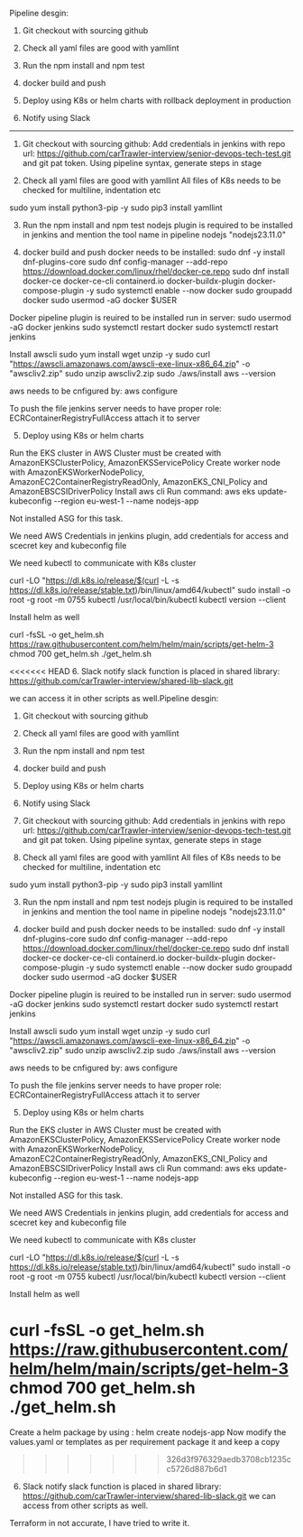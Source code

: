 Pipeline desgin:

1. Git checkout with sourcing github

2. Check all yaml files are good with yamllint

3. Run the npm install and npm test

4. docker build and push

5. Deploy using K8s or helm charts with rollback deployment in production

6. Notify using Slack


- - - - - - - - - - 

1.  Git checkout with sourcing github:
Add credentials in jenkins with repo url: https://github.com/carTrawler-interview/senior-devops-tech-test.git and git pat token.
Using pipeline syntax, generate steps in stage

2. Check all yaml files are good with yamllint
All files of K8s needs to be checked for multiline, indentation etc

sudo yum install python3-pip -y
sudo pip3 install yamllint

3. Run the npm install and npm test
nodejs plugin is required to be installed in jenkins and mention the tool name in pipeline 
nodejs "nodejs23.11.0"

4. docker build and push
docker needs to be installed:
sudo dnf -y install dnf-plugins-core
sudo dnf config-manager --add-repo https://download.docker.com/linux/rhel/docker-ce.repo
sudo dnf install docker-ce docker-ce-cli containerd.io docker-buildx-plugin docker-compose-plugin -y
sudo systemctl enable --now docker
sudo groupadd docker
sudo usermod -aG docker $USER


Docker pipeline plugin is reuired to be installed
run in server:
sudo usermod -aG docker jenkins
sudo systemctl restart docker
sudo systemctl restart jenkins

Install awscli
sudo yum install wget unzip -y
sudo curl "https://awscli.amazonaws.com/awscli-exe-linux-x86_64.zip" -o "awscliv2.zip"
sudo unzip awscliv2.zip
sudo ./aws/install
aws --version


aws needs to be cnfigured by: aws configure

To push the file jenkins server needs to have proper role: ECRContainerRegistryFullAccess
attach it to server

5. Deploy using K8s or helm charts

Run the EKS cluster in AWS
Cluster must be created with AmazonEKSClusterPolicy, AmazonEKSServicePolicy
Create worker node with AmazonEKSWorkerNodePolicy, AmazonEC2ContainerRegistryReadOnly, AmazonEKS_CNI_Policy and AmazonEBSCSIDriverPolicy
Install aws cli
Run command:
aws eks update-kubeconfig --region eu-west-1 --name nodejs-app

Not installed ASG for this task.

We need AWS Credentials in jenkins plugin, add credentials for access and scecret key and kubeconfig file

We need kubectl to communicate with K8s cluster

curl -LO "https://dl.k8s.io/release/$(curl -L -s https://dl.k8s.io/release/stable.txt)/bin/linux/amd64/kubectl"
sudo install -o root -g root -m 0755 kubectl /usr/local/bin/kubectl
kubectl version --client

Install helm as well

curl -fsSL -o get_helm.sh https://raw.githubusercontent.com/helm/helm/main/scripts/get-helm-3
chmod 700 get_helm.sh
./get_helm.sh

<<<<<<< HEAD
6. Slack notify
slack function is placed in shared library: https://github.com/carTrawler-interview/shared-lib-slack.git

we can access it in other scripts as well.Pipeline desgin:

1. Git checkout with sourcing github

2. Check all yaml files are good with yamllint

3. Run the npm install and npm test

4. docker build and push

5. Deploy using K8s or helm charts

6. Notify using Slack

1.  Git checkout with sourcing github:
Add credentials in jenkins with repo url: https://github.com/carTrawler-interview/senior-devops-tech-test.git and git pat token.
Using pipeline syntax, generate steps in stage

2. Check all yaml files are good with yamllint
All files of K8s needs to be checked for multiline, indentation etc

sudo yum install python3-pip -y
sudo pip3 install yamllint

3. Run the npm install and npm test
nodejs plugin is required to be installed in jenkins and mention the tool name in pipeline 
nodejs "nodejs23.11.0"

4. docker build and push
docker needs to be installed:
sudo dnf -y install dnf-plugins-core
sudo dnf config-manager --add-repo https://download.docker.com/linux/rhel/docker-ce.repo
sudo dnf install docker-ce docker-ce-cli containerd.io docker-buildx-plugin docker-compose-plugin -y
sudo systemctl enable --now docker
sudo groupadd docker
sudo usermod -aG docker $USER


Docker pipeline plugin is reuired to be installed
run in server:
sudo usermod -aG docker jenkins
sudo systemctl restart docker
sudo systemctl restart jenkins

Install awscli
sudo yum install wget unzip -y
sudo curl "https://awscli.amazonaws.com/awscli-exe-linux-x86_64.zip" -o "awscliv2.zip"
sudo unzip awscliv2.zip
sudo ./aws/install
aws --version


aws needs to be cnfigured by: aws configure

To push the file jenkins server needs to have proper role: ECRContainerRegistryFullAccess
attach it to server

5. Deploy using K8s or helm charts

Run the EKS cluster in AWS
Cluster must be created with AmazonEKSClusterPolicy, AmazonEKSServicePolicy
Create worker node with AmazonEKSWorkerNodePolicy, AmazonEC2ContainerRegistryReadOnly, AmazonEKS_CNI_Policy and AmazonEBSCSIDriverPolicy
Install aws cli
Run command:
aws eks update-kubeconfig --region eu-west-1 --name nodejs-app

Not installed ASG for this task.

We need AWS Credentials in jenkins plugin, add credentials for access and scecret key and kubeconfig file

We need kubectl to communicate with K8s cluster

curl -LO "https://dl.k8s.io/release/$(curl -L -s https://dl.k8s.io/release/stable.txt)/bin/linux/amd64/kubectl"
sudo install -o root -g root -m 0755 kubectl /usr/local/bin/kubectl
kubectl version --client

Install helm as well

curl -fsSL -o get_helm.sh https://raw.githubusercontent.com/helm/helm/main/scripts/get-helm-3
chmod 700 get_helm.sh
./get_helm.sh
=======
Create a helm package by using : helm create nodejs-app
Now modify the values.yaml or templates as per requirement
package it and keep a copy
>>>>>>> 326d3f976329aedb3708cb1235cc5726d887b6d1

6. Slack notify
slack function is placed in shared library: https://github.com/carTrawler-interview/shared-lib-slack.git
we can access from other scripts as well.

Terraform in not accurate, I have tried to write it.
